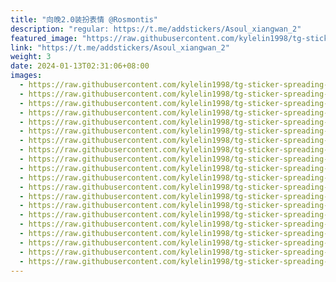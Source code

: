 ```yaml
---
title: "向晚2.0装扮表情 @Rosmontis"
description: "regular: https://t.me/addstickers/Asoul_xiangwan_2"
featured_image: "https://raw.githubusercontent.com/kylelin1998/tg-sticker-spreading-worldwide-images/main/img/dfbefd56-56b6-411d-8755-0e0d1fc057ec.jpg"
link: "https://t.me/addstickers/Asoul_xiangwan_2"
weight: 3
date: 2024-01-13T02:31:06+08:00
images:
  - https://raw.githubusercontent.com/kylelin1998/tg-sticker-spreading-worldwide-images/main/img/dfbefd56-56b6-411d-8755-0e0d1fc057ec.jpg
  - https://raw.githubusercontent.com/kylelin1998/tg-sticker-spreading-worldwide-images/main/img/5da669a2-ded1-4d4c-9d91-d324f78a1eab.jpg
  - https://raw.githubusercontent.com/kylelin1998/tg-sticker-spreading-worldwide-images/main/img/e91202f7-dc74-45d1-9a56-bcca5fd06c25.jpg
  - https://raw.githubusercontent.com/kylelin1998/tg-sticker-spreading-worldwide-images/main/img/ad85c8d9-8a91-4ad0-9b13-296a15090c74.jpg
  - https://raw.githubusercontent.com/kylelin1998/tg-sticker-spreading-worldwide-images/main/img/c764bbd5-8dc4-4752-a9db-23d81ceeba45.jpg
  - https://raw.githubusercontent.com/kylelin1998/tg-sticker-spreading-worldwide-images/main/img/e5a51d9e-74d4-4a88-948c-f0cb10459c7c.jpg
  - https://raw.githubusercontent.com/kylelin1998/tg-sticker-spreading-worldwide-images/main/img/560dfce3-7c96-4122-9a48-d7be17543251.jpg
  - https://raw.githubusercontent.com/kylelin1998/tg-sticker-spreading-worldwide-images/main/img/00a34c03-6c14-4bd4-bd80-baced15ee9f0.jpg
  - https://raw.githubusercontent.com/kylelin1998/tg-sticker-spreading-worldwide-images/main/img/dd367bc7-11a8-4324-abd5-583870558504.jpg
  - https://raw.githubusercontent.com/kylelin1998/tg-sticker-spreading-worldwide-images/main/img/e021352b-321c-45f9-b1a6-dfc38ba095bd.jpg
  - https://raw.githubusercontent.com/kylelin1998/tg-sticker-spreading-worldwide-images/main/img/e53d63c8-0685-4a60-af2f-f47c416e577c.jpg
  - https://raw.githubusercontent.com/kylelin1998/tg-sticker-spreading-worldwide-images/main/img/91c2933e-1b4c-4b31-94d1-cd5da79ffc68.jpg
  - https://raw.githubusercontent.com/kylelin1998/tg-sticker-spreading-worldwide-images/main/img/d2af0175-297f-4703-8255-758286305d84.jpg
  - https://raw.githubusercontent.com/kylelin1998/tg-sticker-spreading-worldwide-images/main/img/18cb0e39-5257-42ed-9a3e-56ab6bf8fbc7.jpg
  - https://raw.githubusercontent.com/kylelin1998/tg-sticker-spreading-worldwide-images/main/img/0c7419d3-2880-4395-aa85-0ec6dbeaf1cf.jpg
  - https://raw.githubusercontent.com/kylelin1998/tg-sticker-spreading-worldwide-images/main/img/d26f2de2-073e-4079-bb70-19359315fbb3.jpg
  - https://raw.githubusercontent.com/kylelin1998/tg-sticker-spreading-worldwide-images/main/img/886754c1-37fa-4c44-89c7-ac5690fedeee.jpg
  - https://raw.githubusercontent.com/kylelin1998/tg-sticker-spreading-worldwide-images/main/img/2886c371-cee2-4e21-ae13-7dca9d695e02.jpg
  - https://raw.githubusercontent.com/kylelin1998/tg-sticker-spreading-worldwide-images/main/img/6544bca7-5d09-41e5-983c-20cf1e8e9398.jpg
  - https://raw.githubusercontent.com/kylelin1998/tg-sticker-spreading-worldwide-images/main/img/71d253e8-102c-4630-968a-42818b6be4d8.jpg
---
```

